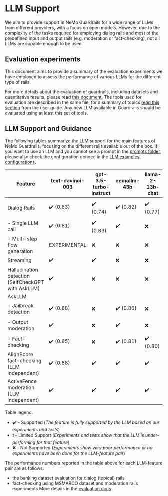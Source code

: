 # LLM Support

We aim to provide support in NeMo Guardrails for a wide range of LLMs from different providers,
with a focus on open models.
However, due to the complexity of the tasks required for employing dialog rails and most of the predefined
input and output rails (e.g. moderation or  fact-checking), not all LLMs are capable enough to be used.

## Evaluation experiments

This document aims to provide a summary of the evaluation experiments we have employed to assess
the performance of various LLMs for the different type of rails.

For more details about the evaluation of guardrails, including datasets and quantitative results,
please read [this document](../../nemoguardrails/eval/README.md).
The tools used for evaluation are described in the same file, for a summary of topics [read this section](../README.md#evaluation-tools) from the user guide.
Any new LLM available in Guardrails should be evaluated using at least this set of tools.

## LLM Support and Guidance

The following tables summarize the LLM support for the main features of NeMo Guardrails, focusing on the different rails available out of the box.
If you want to use an LLM and you cannot see a prompt in the [prompts folder](../../nemoguardrails/llm/prompts), please also check the configuration defined in the [LLM examples' configurations](../../examples/configs/llm).

| Feature                                            | text-davinci-003          | gpt-3.5-turbo-instruct    | nemollm-43b               | llama-2-13b-chat          | falcon-7b-instruct        | gpt-3.5-turbo                   | gpt-4                    | gpt4all-13b-snoozy              | vicuna-7b-v1.3                  | mpt-7b-instruct                 | dolly-v2-3b                     | HF Pipeline model  |
|----------------------------------------------------|---------------------------|---------------------------|---------------------------|---------------------------|---------------------------|---------------------------------|--------------------------|---------------------------------|---------------------------------|---------------------------------|---------------------------------|--------------------|
| Dialog Rails                                       | :heavy_check_mark: (0.83) | :heavy_check_mark: (0.74) | :heavy_check_mark: (0.82) | :heavy_check_mark: (0.77) | :heavy_check_mark: (0.76) | :heavy_exclamation_mark: (0.45) | :heavy_exclamation_mark: | :heavy_exclamation_mark: (0.54) | :heavy_exclamation_mark: (0.54) | :heavy_exclamation_mark: (0.50) | :heavy_exclamation_mark: (0.40) | DEPENDS ON MODEL   |
| - Single LLM call                                  | :heavy_check_mark: (0.81) | :heavy_check_mark: (0.83) | :heavy_check_mark:        | :x:                       | :x:                       | :x:                             | :x:                      | :x:                             | :x:                             | :x:                             | :x:                             | :x:                |
| - Multi-step flow generation                       | EXPERIMENTAL              | :x:                       | :x:                       | :x:                       | :x:                       | :x:                             | :x:                      | :x:                             | :x:                             | :x:                             | :x:                             | :x:                |
| Streaming  	                                       | :heavy_check_mark:        | :heavy_check_mark:        | :x:                       | :x:                       | :x:                       | :x:                             | :x:                      | :x:                             | :x:                             | :x:                             | :x:                             | :x:                |
| Hallucination detection (SelfCheckGPT with AskLLM) | :heavy_check_mark:        | :x:                       | :x:                       | :x:                       | :x:                       | :x:                             | :x:                      | :x:                             | :x:                             | :x:                             | :x:                             | :x:                |
| AskLLM                                             |                           |                           |                           |                           |                           |                                 |                          |                                 |                                 |                                 |                                 |                    |
| - Jailbreak detection                              | :heavy_check_mark: (0.88) | :x:                       | :heavy_check_mark: (0.86) | :x:                       | :x:                       | :heavy_check_mark: (0.85)       | :x:                      | :x:                             | :x:                             | :x:                             | :x:                             | :x:                |
| - Output moderation                                | :heavy_check_mark:        | :x:                       | :heavy_check_mark:        | :x:                       | :x:                       | :heavy_check_mark: (0.85)       | :x:                      | :x:                             | :x:                             | :x:                             | :x:                             | :x:                |
| - Fact-checking                                    | :heavy_check_mark: (0.85) | :x:                       | :heavy_check_mark: (0.81) | :heavy_check_mark: (0.80) | :x:                       | :heavy_check_mark: (0.83)       | :x:                      | :x:                             | :x:                             | :x:                             | :x:                             | :x:                |
 | AlignScore fact-checking (LLM independent)         | :heavy_check_mark: (0.88) | :heavy_check_mark:        | :heavy_check_mark:        | :heavy_check_mark:        | :heavy_check_mark:        | :heavy_check_mark:              | :heavy_check_mark:       | :heavy_check_mark:              | :heavy_check_mark:              | :heavy_check_mark:              | :heavy_check_mark:              | :heavy_check_mark: |
| ActiveFence moderation (LLM independent)           | :heavy_check_mark:        | :heavy_check_mark:        | :heavy_check_mark:        | :heavy_check_mark:        | :heavy_check_mark:        | :heavy_check_mark:              | :heavy_check_mark:       | :heavy_check_mark:              | :heavy_check_mark:              | :heavy_check_mark:              | :heavy_check_mark:              | :heavy_check_mark: |

Table legend:
- :heavy_check_mark: - Supported (_The feature is fully supported by the LLM based on our experiments and tests_)
- :heavy_exclamation_mark: - Limited Support (_Experiments and tests show that the LLM is under-performing for that feature_)
- :x: - Not Supported (_Experiments show very poor performance or no experiments have been done for the LLM-feature pair_)

The performance numbers reported in the table above for each LLM-feature pair are as follows:
- the banking dataset evaluation for dialog (topical) rails
- fact-checking using MSMARCO dataset and moderation rails experiments
More details in the [evaluation docs](../../nemoguardrails/eval/README.md).
